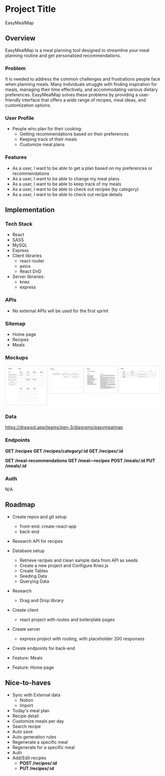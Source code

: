 # Project Title

EasyMealMap

## Overview

EasyMealMap is a meal planning tool designed to streamline your meal planning routine and get personalized recommendations.

### Problem

It is needed to address the common challenges and frustrations people face when planning meals. Many individuals struggle with finding inspiration for meals, managing their time effectively, and accommodating various dietary preferences. EasyMealMap solves these problems by providing a user-friendly interface that offers a wide range of recipes, meal ideas, and customization options.

### User Profile

- People who plan for their cooking:
  - Getting recommendations based on their preferences
  - Keeping track of their meals
  - Customize meal plans

### Features

- As a user, I want to be able to get a plan based on my preferences or recommendations
- As a user, I want to be able to change my meal plans
- As a user, I want to be able to keep track of my meals
- As a user, I want to be able to check out recipes (by category)
- As a user, I want to be able to check out recipe details

## Implementation

### Tech Stack

- React
- SASS
- MySQL
- Express
- Client libraries
  - react-router
  - axios
  - React DnD
- Server libraries:
  - knex
  - express

### APIs

- No external APIs will be used for the first sprint

### Sitemap

- Home page
- Recipes
- Meals

### Mockups

![](EasyMealMap.png)

### Data

https://drawsql.app/teams/pen-3/diagrams/easymealmap

### Endpoints

**GET /recipes**
**GET /recipes/category/:id**
**GET /recipes/:id**

**GET /meal-recommendations**
**GET /meal—recipes**
**POST /meals/:id**
**PUT /meals/:id**

### Auth

N/A

## Roadmap

- Create repos and git setup

  - front-end: create-react-app
  - back-end

- Research API for recipes

- Database setup

  - Retrieve recipes and clean sample data from API as seeds
  - Create a new project and Configure Knex.js
  - Create Tables
  - Seeding Data
  - Querying Data

- Research

  - Drag and Drop library

- Create client

  - react project with routes and boilerplate pages

- Create server

  - express project with routing, with placeholder 200 responses

- Create endpoints for back-end

- Feature: Meals

- Feature: Home page

## Nice-to-haves

- Sync with External data
  - Notion
  - Import
- Today's meal plan
- Recipe detail
- Customize meals per day
- Search recipe
- Auto save
- Auto generation rules
- Regenerate a specific meal
- Regenerate for a specific meal
- Auth
- Add/Edit recipes
  - **POST /recipes/:id**
  - **PUT /recipes/:id**
